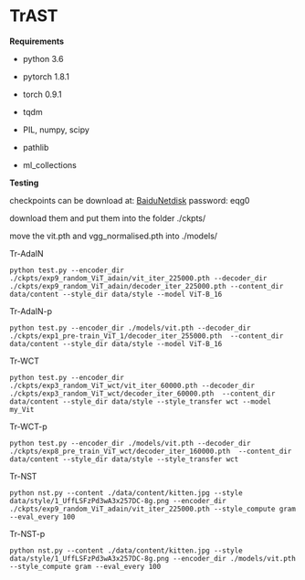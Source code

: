 # TrAST
**Requirements**

- python 3.6

- pytorch 1.8.1

- torch 0.9.1

- tqdm

- PIL, numpy, scipy
- pathlib
- ml_collections

**Testing**

checkpoints can be download at: [BaiduNetdisk](https://pan.baidu.com/s/1yjiE94NTNNlrwy79qgIypQ) password: eqg0

download them and put them into the folder ./ckpts/

move the vit.pth and vgg_normalised.pth into ./models/

Tr-AdaIN

```shell
python test.py --encoder_dir ./ckpts/exp9_random_ViT_adain/vit_iter_225000.pth --decoder_dir ./ckpts/exp9_random_ViT_adain/decoder_iter_225000.pth --content_dir data/content --style_dir data/style --model ViT-B_16
```

Tr-AdaIN-p

```shell
python test.py --encoder_dir ./models/vit.pth --decoder_dir ./ckpts/exp1_pre-train_ViT_1/decoder_iter_255000.pth  --content_dir data/content --style_dir data/style --model ViT-B_16
```

Tr-WCT

```shell
python test.py --encoder_dir ./ckpts/exp3_random_ViT_wct/vit_iter_60000.pth --decoder_dir ./ckpts/exp3_random_ViT_wct/decoder_iter_60000.pth  --content_dir data/content --style_dir data/style --style_transfer wct --model my_Vit
```

Tr-WCT-p

```shell
python test.py --encoder_dir ./models/vit.pth --decoder_dir ./ckpts/exp8_pre_train_ViT_wct/decoder_iter_160000.pth  --content_dir data/content --style_dir data/style --style_transfer wct
```

Tr-NST

```shell
python nst.py --content ./data/content/kitten.jpg --style data/style/1_UffLSFzPd3wA3x257DC-8g.png --encoder_dir ./ckpts/exp9_random_ViT_adain/vit_iter_225000.pth --style_compute gram --eval_every 100
```

Tr-NST-p

```shell
python nst.py --content ./data/content/kitten.jpg --style data/style/1_UffLSFzPd3wA3x257DC-8g.png --encoder_dir ./models/vit.pth --style_compute gram --eval_every 100 
```

